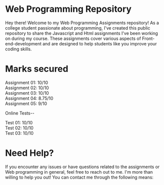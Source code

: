 # Web Programming Repository
Hey there! Welcome to my Web Programming Assignments repository! As a college student passionate about programming, I've created this public repository to share the Javascript and Html assignments I've been working on during my course. These assignments cover various aspects of Front-end-development and are designed to help students like you improve your coding skills.

# Marks secured 

 Assignment 01: 10/10                                                                                                                                           
 Assignment 02: 10/10                                                                                                                                                   
 Assignment 03: 10/10                                                                                                                                       
 Assignment 04: 8.75/10                                                                                                                                                   
 Assignment 05: 9/10                                                                                                                                                  
                                                                                                                                    
                                                                                                                                                                    
Online Tests--

Test 01: 10/10                                                                                                                                                  
Test 02: 10/10                                                                                                                                                  
Test 03: 10/10


# Need Help?
If you encounter any issues or have questions related to the assignments or Web programming in general, feel free to reach out to me. I'm more than willing to help you out! You can contact me through the following means:


